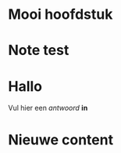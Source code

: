 # Mooi hoofdstuk

<Note title="test">
  
# Note test

</Note>

<ShortExercise id="Ja2z6AhAFwniKuRSJvoJ" title="korte opdracht">
  
  # Hallo
  
  Vul hier een *antwoord* **in**
  
</ShortExercise>


# Nieuwe content
